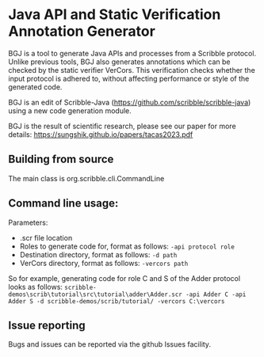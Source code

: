 # Java API and Static Verification Annotation Generator
BGJ is a tool to generate Java APIs and processes from a Scribble protocol.
Unlike previous tools, BGJ also generates annotations which can be checked by the static verifier VerCors.
This verification checks whether the input protocol is adhered to, without affecting performance or style of the generated code.

BGJ is an edit of Scribble-Java (https://github.com/scribble/scribble-java) using a new code generation module.

BGJ is the result of scientific research, please see our paper for more details: https://sungshik.github.io/papers/tacas2023.pdf

## Building from source

The main class is org.scribble.cli.CommandLine

## Command line usage:
Parameters:
- .scr file location
- Roles to generate code for, format as follows: `-api protocol role`
- Destination directory, format as follows: `-d path`
- VerCors directory, format as follows: `-vercors path`

So for example, generating code for role C and S of the Adder protocol looks as follows:
`scribble-demos\scrib\tutorial\src\tutorial\adder\Adder.scr -api Adder C -api Adder S -d scribble-demos/scrib/tutorial/ -vercors C:\vercors`

## Issue reporting

Bugs and issues can be reported via the github Issues facility.
